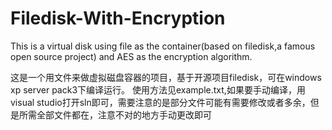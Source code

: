 # Filedisk-With-Encryption
This is a virtual disk using file as the container(based on filedisk,a famous open source project) and AES as the encryption algorithm.

这是一个用文件来做虚拟磁盘容器的项目，基于开源项目filedisk，可在windows xp server pack3下编译运行。
使用方法见example.txt,如果要手动编译，用visual studio打开sln即可，需要注意的是部分文件可能有需要修改或者多余，但是所需全部文件都在，注意不对的地方手动更改即可

